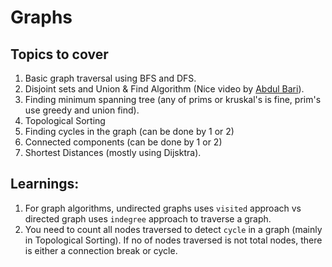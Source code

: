 # Graphs
## Topics to cover
1. Basic graph traversal using BFS and DFS.
2. Disjoint sets and Union & Find Algorithm (Nice video by [Abdul Bari](https://www.youtube.com/watch?v=wU6udHRIkcc)).
3. Finding minimum spanning tree (any of prims or kruskal's is fine, prim's use greedy and union find).
4. Topological Sorting
5. Finding cycles in the graph (can be done by 1 or 2)
6. Connected components (can be done by 1 or 2)
7. Shortest Distances (mostly using Dijsktra).

## Learnings:
1. For graph algorithms, undirected graphs uses `visited` approach vs directed graph uses `indegree` approach to traverse a graph.
2. You need to count all nodes traversed to detect `cycle` in a graph (mainly in Topological Sorting). If no of nodes traversed is not total nodes, there is either a connection break or cycle.
